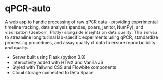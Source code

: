 # qPCR-auto

A web app to handle processing of raw qPCR data - providing experimental   timeline tracking, data analysis (pandas, polars, janitor, NumPy), and visulization (Seaborn, Plotly) alongside insights on data quality. This serves to streamline longitudinal lab-specific experiments using qPCR, standardize processing procedures, and assay quality of data to ensure reproducibility and quality. 

* Server built using Flask (python 3.8)
* Interactivity added with HTMX and Vanilla JS
* Styled with Tailwind CSS and Flowbite components
* Cloud storage connected to Deta Space
